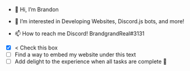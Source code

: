 - 👋 Hi, I’m Brandon
- 👀 I’m interested in Developing Websites, Discord.js bots, and more!

- 📫 How to reach me Discord! BrandgrandReal#3131

<!---
BrandgrandRealMe/BrandgrandRealMe is a ✨ special ✨ repository because its `README.md` (this file) appears on your GitHub profile.
You can click the Preview link to take a look at your changes.
--->
- [x] < Check this box
- [ ] Find a way to embed my website under this text
- [ ] Add delight to the experience when all tasks are complete :tada:
